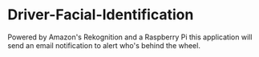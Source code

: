 # Driver-Facial-Identification
Powered by Amazon's Rekognition and a Raspberry Pi this application will send an email notification to alert who's behind the wheel.
